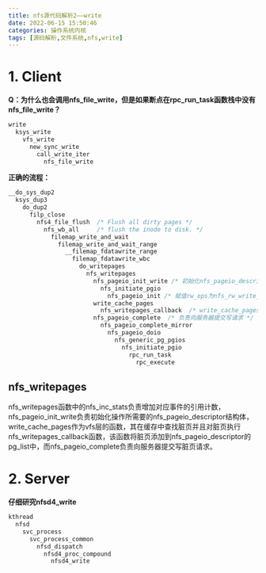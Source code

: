 ```yaml
---
title: nfs源代码解析2——write
date: 2022-06-15 15:50:46
categories: 操作系统内核
tags: [源码解析,文件系统,nfs,write]
---
```


# 1. Client

**Q：为什么也会调用nfs_file_write，但是如果断点在rpc_run_task函数栈中没有nfs_file_write？**

```c
write
  ksys_write
    vfs_write
      new_sync_write
        call_write_iter
          nfs_file_write
```

**正确的流程：**

```c
__do_sys_dup2
  ksys_dup3
    do_dup2
      filp_close
        nfs4_file_flush  /* Flush all dirty pages */
          nfs_wb_all     /* flush the inode to disk. */
            filemap_write_and_wait
              filemap_write_and_wait_range
                __filemap_fdatawrite_range
                  filemap_fdatawrite_wbc
                    do_writepages
                      nfs_writepages
                        nfs_pageio_init_write /* 初始化nfs_pageio_descriptor */
    					  nfs_initiate_pgio
                            nfs_pageio_init /* 赋值rw_ops为nfs_rw_write_ops */
    					write_cache_pages
    					  nfs_writepages_callback  /* write_cache_pages的回调函数，添加脏页到nfs_pageio_descriptor上 */
                        nfs_pageio_complete  /* 负责向服务器提交写请求 */
                          nfs_pageio_complete_mirror
                            nfs_pageio_doio
                              nfs_generic_pg_pgios
                                nfs_initiate_pgio
                                  rpc_run_task
                                    rpc_execute
```

## nfs_writepages

nfs_writepages函数中的nfs_inc_stats负责增加对应事件的引用计数，nfs_pageio_init_write负责初始化操作所需要的nfs_pageio_descriptor结构体，write_cache_pages作为vfs层的函数，其在缓存中查找脏页并且对脏页执行nfs_writepages_callback函数，该函数将脏页添加到nfs_pageio_descriptor的pg_list中，而nfs_pageio_complete负责向服务器提交写脏页请求。

# 2. Server

**仔细研究nfsd4_write**

```c
kthread
  nfsd
    svc_process
      svc_process_common
        nfsd_dispatch
          nfsd4_proc_compound
            nfsd4_write
```

